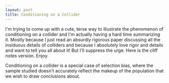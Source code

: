 ```yaml
---
layout: post
title: Conditioning on a Collider
---
```


I'm trying to come up with a cute, terse way to illustrate the phenomenon of conditioning on a collider and I'm actually having a hard time summarizing it.  Mostly because I just read an absurdly rigorous paper discussing all the insiduous details of colliders and because I absolutely love rigor and details and want to tell you all about it!  But I'll suppress the urge.  Here is the cliff notes version.  Enjoy.

Conditioning on a collider is a special case of selection bias, where the sample studied doesn't accurately reflect the makeup of the population that we wish to draw conclusions about.
